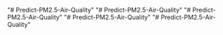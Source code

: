 "# Predict-PM2.5-Air-Quality" 
"# Predict-PM2.5-Air-Quality" 
"# Predict-PM2.5-Air-Quality" 
"# Predict-PM2.5-Air-Quality" 
"# Predict-PM2.5-Air-Quality" 
